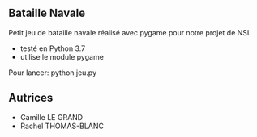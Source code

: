 ## Bataille Navale

Petit jeu de bataille navale réalisé avec pygame pour notre projet de NSI

- testé en Python 3.7
- utilise le module pygame

Pour lancer:
python jeu.py

## Autrices

- Camille LE GRAND
- Rachel THOMAS-BLANC
